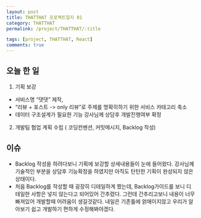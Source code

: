 ```yaml
---
layout: post
title: THATTHAT 프로젝트일지 01
category: THATTHAT
permalink: /project/THATTHAT/:title

tags: [project, THATTHAT, React]
comments: true
---
```


## 오늘 한 일
1. 기획 보강
  - 서비스명 “댓댓” 제작,
  - “리뷰 + 포스트 -> only 리뷰”로 주제를 명확히하기 위한 서비스 카테고리 축소
  - 데이터 구조설계가 필요한 기능 강사님께 상담후 개발진행여부 확정
2. 개발팀 협업 계획 수립 ( 코딩컨벤션, 커밋메시지, Backlog 작성)

## 이슈
- Backlog 작성을 하려다보니 기획에 보강할 상세내용들이 눈에 들어왔다. 강사님께 기술적인 부분을 상담후 기능확정을 하였지만 아직도 탄탄한 기획이 완성되지 않은 상태이다.
- 처음 Backlog를 작성할 때 굉장히 디테일하게 짰는데, Backlog가이드를 보니 디테일한 사항은 넣지 않는다고 되어있어 간추렸다. 그런데 간추리고보니 내용이 너무 빠져있어 개발할때 어려움이 생길것같다. 내일은 기존틀에 얽매이지않고 우리가 알아보기 쉽고 개발하기 편하게 수정해봐야겠다.
